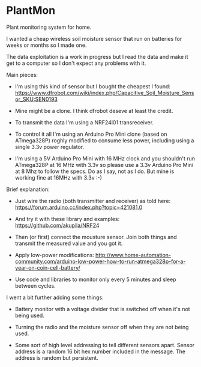 # PlantMon
Plant monitoring system for home.

I wanted a cheap wireless soil moisture sensor that run on batteries for weeks or months so I made one.

The data exploitation is a work in progress but I read the data and make it get to a computer so I don't expect any problems with it.

Main pieces:

  * I'm using this kind of sensor but I bought the cheapest I found:
    https://www.dfrobot.com/wiki/index.php/Capacitive_Soil_Moisture_Sensor_SKU:SEN0193

  * Mine might be a clone. I think dfrobot deseve at least the credit.

  * To transmit the data I'm using a NRF24l01 transreceiver.

  * To control it all I'm using an Arduino Pro Mini clone (based on ATmega328P) roghly modified to consume less power, including using a single 3.3v power regulator.

  * I'm using a 5V Arduino Pro Mini with 16 MHz clock and you shouldn't run ATmega328P at 16 MHz with 3.3v so please use a 3.3v Arduino Pro Mini at 8 Mhz to follow the specs. Do as I say, not as I do. But mine is working fine at 16MHz with 3.3v :-)

Brief explanation:

  * Just wire the radio (both transmitter and receiver) as told here:
    https://forum.arduino.cc/index.php?topic=421081.0
    
  * And try it with these library and examples:
    https://github.com/akupila/NRF24
    
  * Then (or first) connect the mousture sensor. Join both things and transmit the measured value and you got it.
  
  * Apply low-power modifications:
    http://www.home-automation-community.com/arduino-low-power-how-to-run-atmega328p-for-a-year-on-coin-cell-battery/
    
  * Use code and libraries to monitor only every 5 minutes and sleep between cycles.

I went a bit further adding some things:

  * Battery monitor with a voltage divider that is switched off when it's not being used.
  
  * Turning the radio and the moisture sensor off when they are not being used.
  
  * Some sort of high level addressing to tell different sensors apart. Sensor address is a random 16 bit hex number included in the message. The address is random but persistent.
